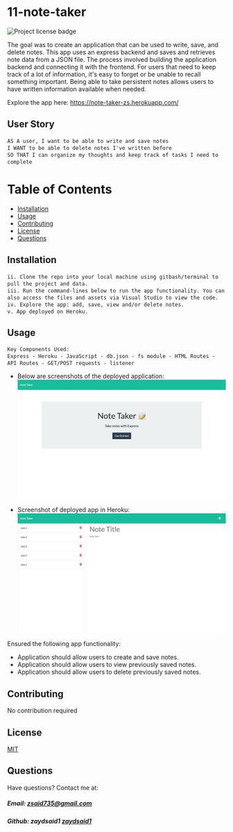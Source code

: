 # 11-note-taker

![Project license badge](https://img.shields.io/badge/license-MIT-brightgreen)

The goal was to create an application that can be used to write, save, and delete notes. This app uses an express backend and saves and retrieves note data from a JSON file. The process involved building the application backend and connecting it with the frontend. For users that need to keep track of a lot of information, it's easy to forget or be unable to recall something important. Being able to take persistent notes allows users to have written information available when needed.

Explore the app here: https://note-taker-zs.herokuapp.com/

## User Story

```
AS A user, I want to be able to write and save notes
I WANT to be able to delete notes I've written before
SO THAT I can organize my thoughts and keep track of tasks I need to complete
```

# Table of Contents

- [Installation](#Installation)
- [Usage](#Usage)
- [Contributing](#Contributing)
- [License](#License)
- [Questions](#Questions)

## Installation

```
ii. Clone the repo into your local machine using gitbash/terminal to pull the project and data.
iii. Run the command-lines below to run the app functionality. You can also access the files and assets via Visual Studio to view the code.
iv. Explore the app: add, save, view and/or delete notes.
v. App deployed on Heroku.
```

## Usage

```
Key Components Used:
Express - Heroku - JavaScript - db.json - fs module - HTML Routes - API Routes - GET/POST requests - listener
```

- Below are screenshots of the deployed application:
  ![Express Note Taker Screenshot: HTML](./public/assets/images/note-taker-ss2.png)

- Screenshot of deployed app in Heroku:
  ![Express Note Taker Screenshot: NOTES](./public/assets/images/note-taket-ss.png)

Ensured the following app functionality:

- Application should allow users to create and save notes.
- Application should allow users to view previously saved notes.
- Application should allow users to delete previously saved notes.

## Contributing

No contribution required

## License

[MIT](https://choosealicense.com/licenses/mit/)

## Questions

Have questions? Contact me at:

##### Email: zsaid735@gmail.com

##### Github: **zaydsaid1** [zaydsaid1](https://github.com/zaydsaid1)
